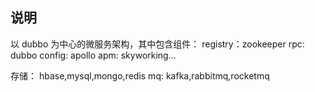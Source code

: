 ## 说明
以 dubbo 为中心的微服务架构，其中包含组件：
registry：zookeeper
rpc: dubbo
config: apollo
apm: skyworking...

存储：
hbase,mysql,mongo,redis
mq:
kafka,rabbitmq,rocketmq


